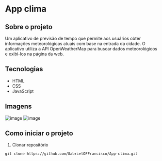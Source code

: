 # App clima

## Sobre o projeto
Um aplicativo de previsão de tempo que permite aos usuários obter informações meteorológicas atuais com base na entrada da cidade. O aplicativo utiliza a API OpenWeatherMap para buscar dados meteorológicos e exibi-los na página da web.

## Tecnologias
* HTML
* CSS
* JavaScript

## Imagens
![image](https://github.com/GabrielOFFrancisco/App-clima/assets/128921650/0c15fc62-ee47-468a-86c8-aa1e4d6aca67)
![image](https://github.com/GabrielOFFrancisco/App-clima/assets/128921650/3df7e601-4106-4a7a-80e9-433e25163f78)

## Como iniciar o projeto
1. Clonar repositório
```
git clone https://github.com/GabrielOFFrancisco/App-clima.git
```
